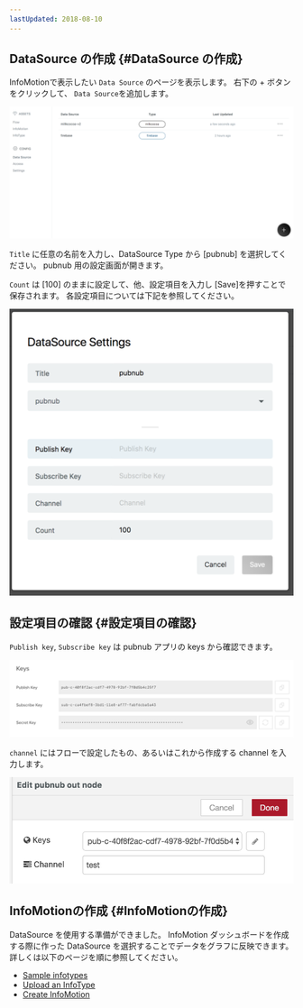 ```yaml
---
lastUpdated: 2018-08-10
---
```


## DataSource の作成 {#DataSource の作成}

InfoMotionで表示したい  `Data Source` のページを表示します。
右下の + ボタンをクリックして、 `Data Source`を追加します。

![CreateDataSource-datasource](./../../../../img/InfoMotion/DataSource/Pubnub/CreateDataSource-datasource.png)


`Title` に任意の名前を入力し、DataSource Type から [pubnub] を選択してください。
pubnub 用の設定画面が開きます。

`Count` は [100] のままに設定して、他、設定項目を入力し [Save]を押すことで保存されます。
各設定項目については下記を参照してください。

![CreateDataSource-settings](./../../../../img/InfoMotion/DataSource/Pubnub/CreateDataSource-settings.png)

## 設定項目の確認 {#設定項目の確認}

`Publish key`, `Subscribe key`  は pubnub アプリの keys から確認できます。

![Setup-keys](./../../../../img/InfoMotion/DataSource/Pubnub/Setup-Keys.png)

`channel` にはフローで設定したもの、あるいはこれから作成する channel を入力します。

![CreateFlow-pubnubOutNodeComplete](./../../../../img/InfoMotion/DataSource/Pubnub/CreateFlow-pubnubOutNodeComplete.png)


## InfoMotionの作成 {#InfoMotionの作成}

DataSource を使用する準備ができました。
InfoMotion ダッシュボードを作成する際に作った DataSource を選択することでデータをグラフに反映できます。
詳しくは以下のページを順に参照してください。

* [Sample infotypes](./../../SampleInfoTypes.md)
* [Upload an InfoType](./../../UploadInfoType.md)
* [Create InfoMotion](./../../CreateInfoMotion.md)
